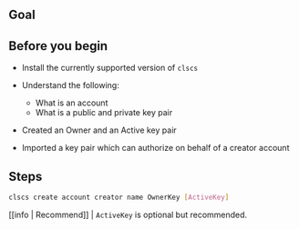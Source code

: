 ## Goal

## Before you begin

* Install the currently supported version of `clscs`

* Understand the following:
  * What is an account
  * What is a public and private key pair

* Created an Owner and an Active key pair
* Imported a key pair which can authorize on behalf of a creator account

## Steps

```sh
clscs create account creator name OwnerKey [ActiveKey]
```

[[info | Recommend]]
| `ActiveKey` is optional but recommended.
